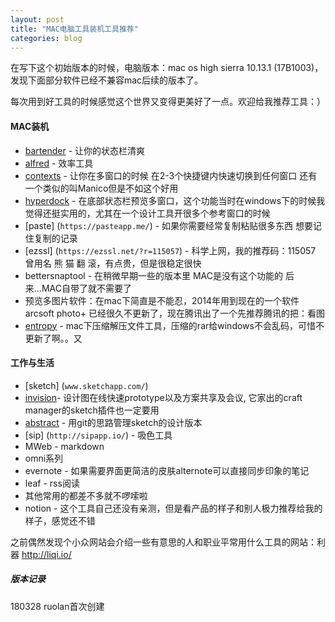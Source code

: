 ```yaml
---
layout: post
title: "MAC电脑工具装机工具推荐"
categories: blog
---
```


在写下这个初始版本的时候，电脑版本：mac os high sierra 10.13.1 (17B1003)，发现下面部分软件已经不兼容mac后续的版本了。

每次用到好工具的时候感觉这个世界又变得更美好了一点。欢迎给我推荐工具：）

#### MAC装机
- [bartender](`https://www.macbartender.com/`)  - 让你的状态栏清爽
- [alfred](https://www.alfredapp.com/)  - 效率工具
- [contexts](`https://contexts.co/`) - 让你在多窗口的时候 在2-3个快捷键内快速切换到任何窗口  还有一个类似的叫Manico但是不如这个好用
- [hyperdock](`https://bahoom.com/hyperdock/`) - 在底部状态栏预览多窗口，这个功能当时在windows下的时候我觉得还挺实用的，尤其在一个设计工具开很多个参考窗口的时候
- [paste] (`https://pasteapp.me/`) - 如果你需要经常复制粘贴很多东西 想要记住复制的记录 
- [ezssl] (`https://ezssl.net/?r=115057`) - 科学上网，我的推荐码：115057 曾用名 熊 猫 翻 滚，有点贵，但是很稳定很快
- bettersnaptool - 在稍微早期一些的版本里 MAC是没有这个功能的 后来...MAC自带了就不需要了
- 预览多图片软件：在mac下简直是不能忍，2014年用到现在的一个软件 arcsoft photo+ 已经很久不更新了，现在腾讯出了一个先推荐腾讯的把：看图
- [entropy](`http://www.eigenlogik.com/entropy/`) - mac下压缩解压文件工具，压缩的rar给windows不会乱码，可惜不更新了啊。。又


#### 工作与生活
- [sketch] (`www.sketchapp.com/`)
- [invision](`http://get.invis.io/medryhB`)- 设计图在线快速prototype以及方案共享及会议, 它家出的craft manager的sketch插件也一定要用
- [abstract](`https://www.goabstract.com/`) - 用git的思路管理sketch的设计版本
- [sip] (`http://sipapp.io/`) - 吸色工具
- MWeb - markdown  
- omni系列
- evernote - 如果需要界面更简洁的皮肤alternote可以直接同步印象的笔记
- leaf - rss阅读
- 其他常用的都差不多就不啰嗦啦
- notion - 这个工具自己还没有亲测，但是看产品的样子和别人极力推荐给我的样子，感觉还不错

之前偶然发现个小众网站会介绍一些有意思的人和职业平常用什么工具的网站：利器 http://liqi.io/

##### 版本记录
180328 ruolan首次创建

